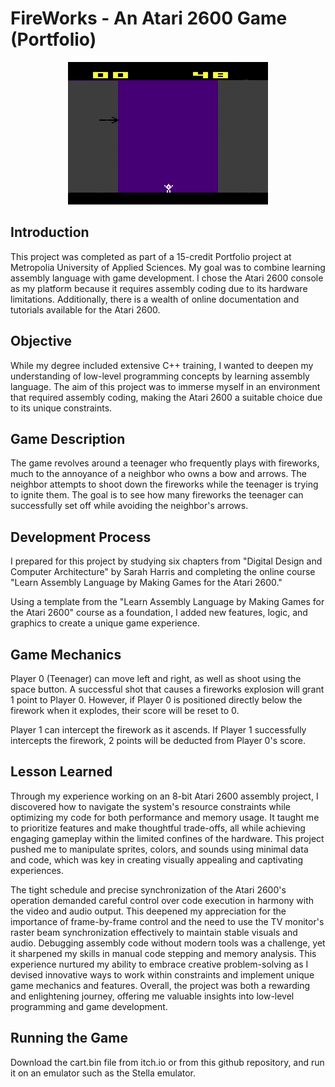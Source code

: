 # FireWorks - An Atari 2600 Game (Portfolio)


<p align="center">
    <img src="./Portfolio/gif_demo.gif">
</p>


## Introduction
This project was completed as part of a 15-credit Portfolio project at Metropolia University of Applied Sciences. My goal was to combine learning assembly language with game development. I chose the Atari 2600 console as my platform because it requires assembly coding due to its hardware limitations. Additionally, there is a wealth of online documentation and tutorials available for the Atari 2600.


## Objective
While my degree included extensive C++ training, I wanted to deepen my understanding of low-level programming concepts by learning assembly language. The aim of this project was to immerse myself in an environment that required assembly coding, making the Atari 2600 a suitable choice due to its unique constraints.


## Game Description
The game revolves around a teenager who frequently plays with fireworks, much to the annoyance of a neighbor who owns a bow and arrows. The neighbor attempts to shoot down the fireworks while the teenager is trying to ignite them. The goal is to see how many fireworks the teenager can successfully set off while avoiding the neighbor's arrows.

## Development Process
I prepared for this project by studying six chapters from "Digital Design and Computer Architecture" by Sarah Harris and completing the online course "Learn Assembly Language by Making Games for the Atari 2600."

Using a template from the "Learn Assembly Language by Making Games for the Atari 2600" course as a foundation, I added new features, logic, and graphics to create a unique game experience.

## Game Mechanics
Player 0 (Teenager) can move left and right, as well as shoot using the space button. A successful shot that causes a fireworks explosion will grant 1 point to Player 0. However, if Player 0 is positioned directly below the firework when it explodes, their score will be reset to 0.



Player 1 can intercept the firework as it ascends. If Player 1 successfully intercepts the firework, 2 points will be deducted from Player 0's score.


## Lesson Learned
Through my experience working on an 8-bit Atari 2600 assembly project, I discovered how to navigate the system's resource constraints while optimizing my code for both performance and memory usage. It taught me to prioritize features and make thoughtful trade-offs, all while achieving engaging gameplay within the limited confines of the hardware. This project pushed me to manipulate sprites, colors, and sounds using minimal data and code, which was key in creating visually appealing and captivating experiences.

The tight schedule and precise synchronization of the Atari 2600's operation demanded careful control over code execution in harmony with the video and audio output. This deepened my appreciation for the importance of frame-by-frame control and the need to use the TV monitor's raster beam synchronization effectively to maintain stable visuals and audio. Debugging assembly code without modern tools was a challenge, yet it sharpened my skills in manual code stepping and memory analysis. This experience nurtured my ability to embrace creative problem-solving as I devised innovative ways to work within constraints and implement unique game mechanics and features. Overall, the project was both a rewarding and enlightening journey, offering me valuable insights into low-level programming and game development.

## Running the Game
Download the cart.bin file from itch.io or from this github repository, and run it on an emulator such as the Stella emulator.

